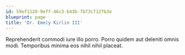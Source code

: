 ```yaml
---
id: 59ef1120-9eff-46c3-b43b-7b73c7127b3e
blueprint: page
title: 'Dr. Emely Kirlin III'
---
```

Reprehenderit commodi iure illo porro. Porro quidem aut deleniti omnis modi. Temporibus minima eos nihil nihil placeat.
